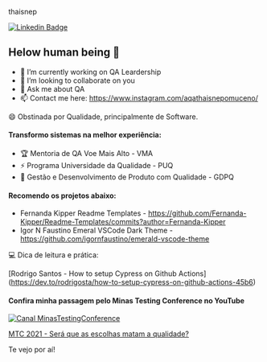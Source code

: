 thaisnep

[![Linkedin Badge](https://img.shields.io/badge/-thaisnepomucenosilva-fbca16?style=flat-square&logo=Linkedin&logoColor=white&link=https://www.linkedin.com/in/thaisnepomucenosilva/)](https://www.linkedin.com/in/thaisnepomucenosilva/) 

## Helow human being 👋


- 🚀 I’m currently working on QA Leardership
- 👯 I’m looking to collaborate on you
- 💬 Ask me about QA
- 📫 Contact me here: https://www.instagram.com/aqathaisnepomuceno/


😄 Obstinada por Qualidade, principalmente de Software.

#### Transformo sistemas na melhor experiência:

- 🏆 Mentoria de QA Voe Mais Alto - VMA
- ⚡️ Programa Universidade da Qualidade - PUQ 
- 🔭 Gestão e Desenvolvimento de Produto com Qualidade - GDPQ


#### Recomendo os projetos abaixo:

- Fernanda Kipper Readme Templates - https://github.com/Fernanda-Kipper/Readme-Templates/commits?author=Fernanda-Kipper
- Igor N Faustino Emeral VSCode Dark Theme - https://github.com/igornfaustino/emerald-vscode-theme


💻 Dica de leitura e prática:

 [Rodrigo Santos - How to setup Cypress on Github Actions] (https://dev.to/rodrigosta/how-to-setup-cypress-on-github-actions-45b6)



#### Confira minha passagem pelo Minas Testing Conference no YouTube

[![Canal MinasTestingConference](https://badgen.net/badge/Youtube/MTC?icon=youtube)](https://www.youtube.com/c/MinasTestingConference)


 [MTC 2021 - Será que as escolhas matam a qualidade?](https://youtu.be/U8LLTuk4llU)
 
 
Te vejo por aí!

